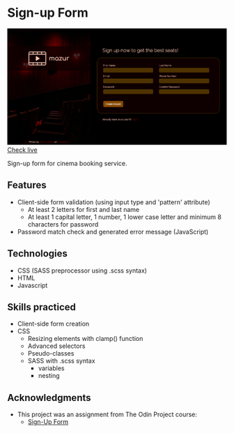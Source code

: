 # Sign-up Form

![interface](./img/screenshoot.png)
[Check live](live-link)

Sign-up form for cinema booking service.

## Features
* Client-side form validation (using input type and 'pattern' attribute)
  * At least 2 letters for first and last name
  * At least 1 capital letter, 1 number, 1 lower case letter and minimum 8 characters for password
* Password match check and generated error message (JavaScript)

## Technologies
* CSS (SASS preprocessor using .scss syntax)
* HTML
* Javascript

## Skills practiced
* Client-side form creation
* CSS
  * Resizing elements with clamp() function
  * Advanced selectors
  * Pseudo-classes
  * SASS with .scss syntax
    * variables
    * nesting

## Acknowledgments
* This project was an assignment from The Odin Project course:
  * [Sign-Up Form](https://www.theodinproject.com/lessons/node-path-intermediate-html-and-css-sign-up-form)